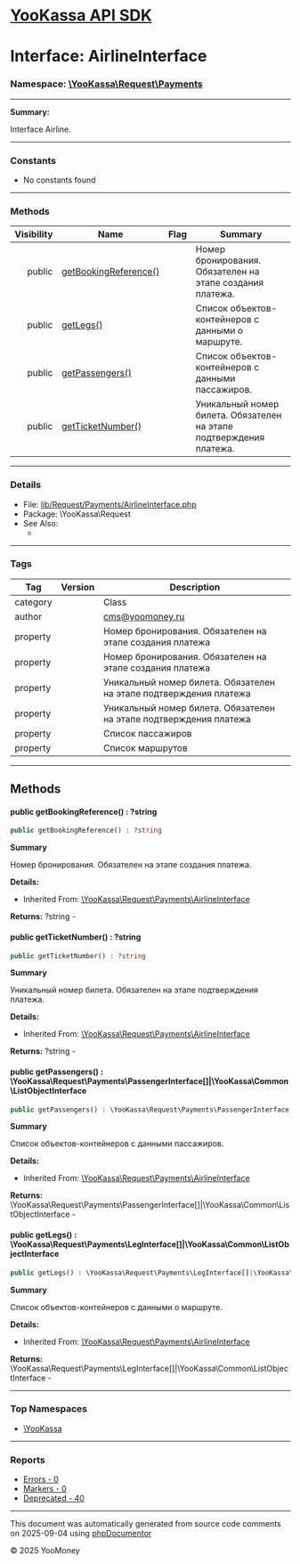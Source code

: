 # [YooKassa API SDK](../home.md)

# Interface: AirlineInterface
### Namespace: [\YooKassa\Request\Payments](../namespaces/yookassa-request-payments.md)
---
**Summary:**

Interface Airline.

---
### Constants
* No constants found

---
### Methods
| Visibility | Name | Flag | Summary |
| ----------:| ---- | ---- | ------- |
| public | [getBookingReference()](../classes/YooKassa-Request-Payments-AirlineInterface.md#method_getBookingReference) |  | Номер бронирования. Обязателен на этапе создания платежа. |
| public | [getLegs()](../classes/YooKassa-Request-Payments-AirlineInterface.md#method_getLegs) |  | Список объектов-контейнеров с данными о маршруте. |
| public | [getPassengers()](../classes/YooKassa-Request-Payments-AirlineInterface.md#method_getPassengers) |  | Список объектов-контейнеров с данными пассажиров. |
| public | [getTicketNumber()](../classes/YooKassa-Request-Payments-AirlineInterface.md#method_getTicketNumber) |  | Уникальный номер билета. Обязателен на этапе подтверждения платежа. |

---
### Details
* File: [lib/Request/Payments/AirlineInterface.php](../../lib/Request/Payments/AirlineInterface.php)
* Package: \YooKassa\Request
* See Also:
  * [](https://yookassa.ru/developers/api)

---
### Tags
| Tag | Version | Description |
| --- | ------- | ----------- |
| category |  | Class |
| author |  | cms@yoomoney.ru |
| property |  | Номер бронирования. Обязателен на этапе создания платежа |
| property |  | Номер бронирования. Обязателен на этапе создания платежа |
| property |  | Уникальный номер билета. Обязателен на этапе подтверждения платежа |
| property |  | Уникальный номер билета. Обязателен на этапе подтверждения платежа |
| property |  | Список пассажиров |
| property |  | Список маршрутов |

---
## Methods
<a name="method_getBookingReference" class="anchor"></a>
#### public getBookingReference() : ?string

```php
public getBookingReference() : ?string
```

**Summary**

Номер бронирования. Обязателен на этапе создания платежа.

**Details:**
* Inherited From: [\YooKassa\Request\Payments\AirlineInterface](../classes/YooKassa-Request-Payments-AirlineInterface.md)

**Returns:** ?string - 


<a name="method_getTicketNumber" class="anchor"></a>
#### public getTicketNumber() : ?string

```php
public getTicketNumber() : ?string
```

**Summary**

Уникальный номер билета. Обязателен на этапе подтверждения платежа.

**Details:**
* Inherited From: [\YooKassa\Request\Payments\AirlineInterface](../classes/YooKassa-Request-Payments-AirlineInterface.md)

**Returns:** ?string - 


<a name="method_getPassengers" class="anchor"></a>
#### public getPassengers() : \YooKassa\Request\Payments\PassengerInterface[]|\YooKassa\Common\ListObjectInterface

```php
public getPassengers() : \YooKassa\Request\Payments\PassengerInterface[]|\YooKassa\Common\ListObjectInterface
```

**Summary**

Список объектов-контейнеров с данными пассажиров.

**Details:**
* Inherited From: [\YooKassa\Request\Payments\AirlineInterface](../classes/YooKassa-Request-Payments-AirlineInterface.md)

**Returns:** \YooKassa\Request\Payments\PassengerInterface[]|\YooKassa\Common\ListObjectInterface - 


<a name="method_getLegs" class="anchor"></a>
#### public getLegs() : \YooKassa\Request\Payments\LegInterface[]|\YooKassa\Common\ListObjectInterface

```php
public getLegs() : \YooKassa\Request\Payments\LegInterface[]|\YooKassa\Common\ListObjectInterface
```

**Summary**

Список объектов-контейнеров с данными о маршруте.

**Details:**
* Inherited From: [\YooKassa\Request\Payments\AirlineInterface](../classes/YooKassa-Request-Payments-AirlineInterface.md)

**Returns:** \YooKassa\Request\Payments\LegInterface[]|\YooKassa\Common\ListObjectInterface - 




---

### Top Namespaces

* [\YooKassa](../namespaces/yookassa.md)

---

### Reports
* [Errors - 0](../reports/errors.md)
* [Markers - 0](../reports/markers.md)
* [Deprecated - 40](../reports/deprecated.md)

---

This document was automatically generated from source code comments on 2025-09-04 using [phpDocumentor](http://www.phpdoc.org/)

&copy; 2025 YooMoney